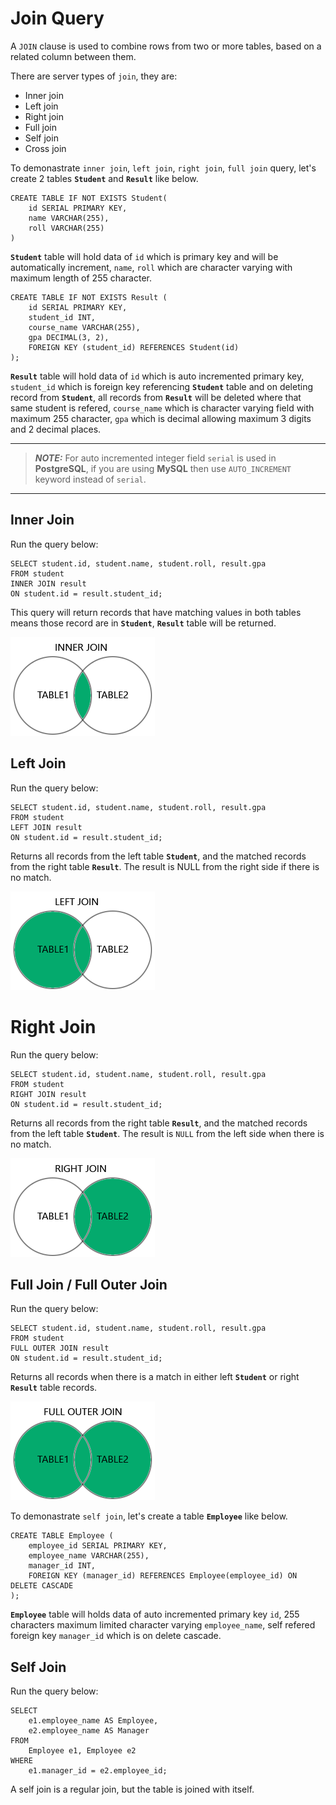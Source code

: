 # Join Query

A `JOIN` clause is used to combine rows from two or more tables, based on a related column between them.

There are server types of `join`, they are:
- Inner join
- Left join
- Right join
- Full join
- Self join
- Cross join

To demonastrate `inner join`, `left join`, `right join`, `full join` query, let's create 2 tables **`Student`** and **`Result`** like below.


```
CREATE TABLE IF NOT EXISTS Student(
    id SERIAL PRIMARY KEY,
    name VARCHAR(255),
    roll VARCHAR(255)
)
```
**`Student`** table will hold data of `id` which is primary key and will be automatically increment, `name`, `roll` which are character varying with maximum length of 255 character.

```
CREATE TABLE IF NOT EXISTS Result (
    id SERIAL PRIMARY KEY,
    student_id INT,
    course_name VARCHAR(255),
    gpa DECIMAL(3, 2),
    FOREIGN KEY (student_id) REFERENCES Student(id)
);
```
**`Result`** table will hold data of `id` which is auto incremented primary key, `student_id` which is foreign key referencing **`Student`** table and on deleting record from **`Student`**, all records from **`Result`** will be deleted where that same student is refered, `course_name` which is character varying field with maximum 255 character, `gpa` which is decimal allowing maximum 3 digits and 2 decimal places.

---
> **_NOTE:_**
For auto incremented integer field `serial` is used in **PostgreSQL**, if you are using **MySQL** then use `AUTO_INCREMENT` keyword instead of `serial`.
---

## Inner Join
Run the query below:
```
SELECT student.id, student.name, student.roll, result.gpa
FROM student
INNER JOIN result
ON student.id = result.student_id;
```
This query will return records that have matching values in both tables means those record are in **`Student`**, **`Result`** table will be returned.

![Inner Join](./images/img_inner_join.png)

## Left Join
Run the query below:
```
SELECT student.id, student.name, student.roll, result.gpa
FROM student
LEFT JOIN result
ON student.id = result.student_id;
```
Returns all records from the left table **``Student``**, and the matched records from the right table **``Result``**. The result is NULL from the right side if there is no match.

![Left Join](./images/img_left_join.png)


# Right Join
Run the query below:
```
SELECT student.id, student.name, student.roll, result.gpa
FROM student
RIGHT JOIN result
ON student.id = result.student_id;
```
Returns all records from the right table **``Result``**, and the matched records from the left table **``Student``**. The result is `NULL` from the left side when there is no match.

![Right Join](./images/img_right_join.png)

## Full Join / Full Outer Join
Run the query below:
```
SELECT student.id, student.name, student.roll, result.gpa
FROM student
FULL OUTER JOIN result
ON student.id = result.student_id;
```
Returns all records when there is a match in either left **``Student``** or right **``Result``** table records.

![Full Join](./images/img_full_outer_join.png)


To demonastrate `self join`, let's create a table **`Employee`** like below.

```
CREATE TABLE Employee (
    employee_id SERIAL PRIMARY KEY,
    employee_name VARCHAR(255),
    manager_id INT,
    FOREIGN KEY (manager_id) REFERENCES Employee(employee_id) ON DELETE CASCADE
);
```
**`Employee`** table will holds data of auto incremented primary key `id`, 255 characters maximum limited character varying `employee_name`, self refered foreign key `manager_id` which is on delete cascade.

## Self Join
Run the query below:
```
SELECT 
    e1.employee_name AS Employee,
    e2.employee_name AS Manager
FROM 
    Employee e1, Employee e2
WHERE 
    e1.manager_id = e2.employee_id;
```
A self join is a regular join, but the table is joined with itself.
